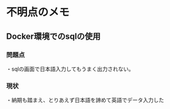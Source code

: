 # 不明点のメモ

## Docker環境でのsqlの使用
### 問題点
・sqlの画面で日本語入力してもうまく出力されない。

### 現状
・納期も踏まえ、とりあえず日本語を諦めて英語でデータ入力した
